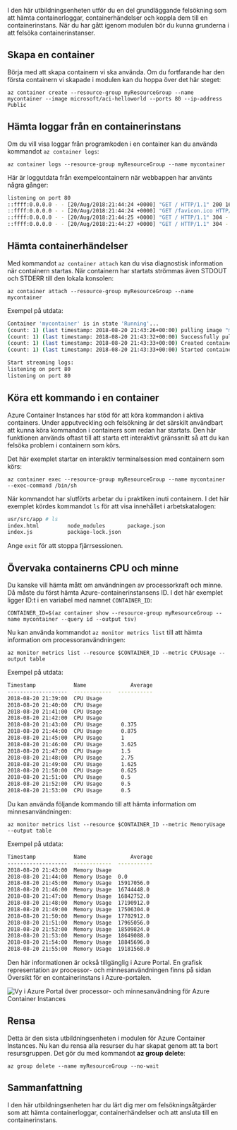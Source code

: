 I den här utbildningsenheten utför du en del grundläggande felsökning som att hämta containerloggar, containerhändelser och koppla dem till en containerinstans. När du har gått igenom modulen bör du kunna grunderna i att felsöka containerinstanser.

## <a name="create-a-container"></a>Skapa en container

Börja med att skapa containern vi ska använda. Om du fortfarande har den första containern vi skapade i modulen kan du hoppa över det här steget:

```azurecli
az container create --resource-group myResourceGroup --name mycontainer --image microsoft/aci-helloworld --ports 80 --ip-address Public
```

## <a name="get-logs-from-a-container-instance"></a>Hämta loggar från en containerinstans

Om du vill visa loggar från programkoden i en container kan du använda kommandot `az container logs`:

```azazurecli
az container logs --resource-group myResourceGroup --name mycontainer
```

Här är loggutdata från exempelcontainern när webbappen har använts några gånger:

```bash
listening on port 80
::ffff:0.0.0.0 - - [20/Aug/2018:21:44:24 +0000] "GET / HTTP/1.1" 200 1663 "-" "Mozilla/5.0 (Macintosh; Intel Mac OS X 10_13_6) AppleWebKit/537.36 (KHTML, like Gecko) Chrome/68.0.3440.106 Safari/537.36"
::ffff:0.0.0.0 - - [20/Aug/2018:21:44:24 +0000] "GET /favicon.ico HTTP/1.1" 404 150 "http://23.101.136.193/" "Mozilla/5.0 (Macintosh; Intel Mac OS X 10_13_6) AppleWebKit/537.36 (KHTML, like Gecko) Chrome/68.0.3440.106 Safari/537.36"
::ffff:0.0.0.0 - - [20/Aug/2018:21:44:25 +0000] "GET / HTTP/1.1" 304 - "-" "Mozilla/5.0 (Macintosh; Intel Mac OS X 10_13_6) AppleWebKit/537.36 (KHTML, like Gecko) Chrome/68.0.3440.106 Safari/537.36"
::ffff:0.0.0.0 - - [20/Aug/2018:21:44:27 +0000] "GET / HTTP/1.1" 304 - "-" "Mozilla/5.0 (Macintosh; Intel Mac OS X 10_13_6) AppleWebKit/537.36 (KHTML, like Gecko) Chrome/68.0.3440.106 Safari/537.36"
```

## <a name="get-container-events"></a>Hämta containerhändelser

Med kommandot `az container attach` kan du visa diagnostisk information när containern startas. När containern har startats strömmas även STDOUT och STDERR till den lokala konsolen:

```azazurecli
az container attach --resource-group myResourceGroup --name mycontainer
```

Exempel på utdata:


```bash
Container 'mycontainer' is in state 'Running'...
(count: 1) (last timestamp: 2018-08-20 21:43:26+00:00) pulling image "microsoft/aci-helloworld"
(count: 1) (last timestamp: 2018-08-20 21:43:32+00:00) Successfully pulled image "microsoft/aci-helloworld"
(count: 1) (last timestamp: 2018-08-20 21:43:33+00:00) Created container
(count: 1) (last timestamp: 2018-08-20 21:43:33+00:00) Started container

Start streaming logs:
listening on port 80
listening on port 80
```

## <a name="execute-a-command-in-a-container"></a>Köra ett kommando i en container

Azure Container Instances har stöd för att köra kommandon i aktiva containers. Under apputveckling och felsökning är det särskilt användbart att kunna köra kommandon i containers som redan har startats. Den här funktionen används oftast till att starta ett interaktivt gränssnitt så att du kan felsöka problem i containern som körs.

Det här exemplet startar en interaktiv terminalsession med containern som körs:

```azurecli
az container exec --resource-group myResourceGroup --name mycontainer --exec-command /bin/sh
```

När kommandot har slutförts arbetar du i praktiken inuti containern. I det här exemplet kördes kommandot `ls` för att visa innehållet i arbetskatalogen:

```bash
usr/src/app # ls
index.html         node_modules       package.json
index.js           package-lock.json
```

Ange `exit` för att stoppa fjärrsessionen.

## <a name="monitor-container-cpu-and-memory"></a>Övervaka containerns CPU och minne

Du kanske vill hämta mått om användningen av processorkraft och minne. Då måste du först hämta Azure-containerinstansens ID. I det här exemplet ligger ID:t i en variabel med namnet `CONTAINER_ID`:

```azurecli
CONTAINER_ID=$(az container show --resource-group myResourceGroup --name mycontainer --query id --output tsv)
```

Nu kan använda kommandot `az monitor metrics list` till att hämta information om processoranvändningen:

```azurecli
az monitor metrics list --resource $CONTAINER_ID --metric CPUUsage --output table
```

Exempel på utdata:

```bash
Timestamp            Name              Average
-------------------  ------------  -----------
2018-08-20 21:39:00  CPU Usage
2018-08-20 21:40:00  CPU Usage
2018-08-20 21:41:00  CPU Usage
2018-08-20 21:42:00  CPU Usage
2018-08-20 21:43:00  CPU Usage      0.375
2018-08-20 21:44:00  CPU Usage      0.875
2018-08-20 21:45:00  CPU Usage      1
2018-08-20 21:46:00  CPU Usage      3.625
2018-08-20 21:47:00  CPU Usage      1.5
2018-08-20 21:48:00  CPU Usage      2.75
2018-08-20 21:49:00  CPU Usage      1.625
2018-08-20 21:50:00  CPU Usage      0.625
2018-08-20 21:51:00  CPU Usage      0.5
2018-08-20 21:52:00  CPU Usage      0.5
2018-08-20 21:53:00  CPU Usage      0.5
```

Du kan använda följande kommando till att hämta information om minnesanvändningen:

```azurecli
az monitor metrics list --resource $CONTAINER_ID --metric MemoryUsage --output table
```

Exempel på utdata:

```bash
Timestamp            Name              Average
-------------------  ------------  -----------
2018-08-20 21:43:00  Memory Usage
2018-08-20 21:44:00  Memory Usage  0.0
2018-08-20 21:45:00  Memory Usage  15917056.0
2018-08-20 21:46:00  Memory Usage  16744448.0
2018-08-20 21:47:00  Memory Usage  16842752.0
2018-08-20 21:48:00  Memory Usage  17190912.0
2018-08-20 21:49:00  Memory Usage  17506304.0
2018-08-20 21:50:00  Memory Usage  17702912.0
2018-08-20 21:51:00  Memory Usage  17965056.0
2018-08-20 21:52:00  Memory Usage  18509824.0
2018-08-20 21:53:00  Memory Usage  18649088.0
2018-08-20 21:54:00  Memory Usage  18845696.0
2018-08-20 21:55:00  Memory Usage  19181568.0
```

Den här informationen är också tillgänglig i Azure Portal. En grafisk representation av processor- och minnesanvändningen finns på sidan Översikt för en containerinstans i Azure-portalen.

![Vy i Azure Portal över processor- och minnesanvändning för Azure Container Instances](../media-draft/cpu-memory.png)

## <a name="clean-up"></a>Rensa

Detta är den sista utbildningsenheten i modulen för Azure Container Instances. Nu kan du rensa alla resurser du har skapat genom att ta bort resursgruppen. Det gör du med kommandot **az group delete**:

```azurecli
az group delete --name myResourceGroup --no-wait
```

## <a name="summary"></a>Sammanfattning

I den här utbildningsenheten har du lärt dig mer om felsökningsåtgärder som att hämta containerloggar, containerhändelser och att ansluta till en containerinstans.